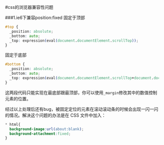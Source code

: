 #css的浏览器兼容性问题

###1.ie6下兼容position:fixed
固定于顶部
```css
#top { 
  _position: absolute; 
  _bottom: auto; 
  _top: expression(eval(document.documentElement.scrollTop)); 
}
```
固定于底部
```css
#bottom { 
  _position: absolute;
  _bottom: auto; 
  _top: expression(eval(document.documentElement.scrollTop+document.documentElement.clientHeight-this.offsetHeight-(parseInt(this.currentStyle.marginTop,10)||0)-(parseInt(this.currentStyle.marginBottom,10)||0))); 
}
```
这两段代码只能实现在最底部跟最顶部，你可以使用`_margin`修改其中的数值控制元素的位置。

经过以上处理后还有bug，被固定定位的元素在滚动滚动条的时候会出现一闪一闪的情况。解决这个问题的办法是在 CSS 文件中加入：
```css
* html{ 
  background-image:url(about:blank); 
  background-attachment:fixed; 
}
```
